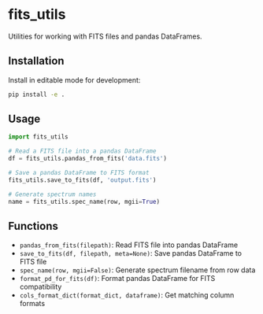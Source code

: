 # fits_utils

Utilities for working with FITS files and pandas DataFrames.

## Installation

Install in editable mode for development:

```bash
pip install -e .
```

## Usage

```python
import fits_utils

# Read a FITS file into a pandas DataFrame
df = fits_utils.pandas_from_fits('data.fits')

# Save a pandas DataFrame to FITS format
fits_utils.save_to_fits(df, 'output.fits')

# Generate spectrum names
name = fits_utils.spec_name(row, mgii=True)
```

## Functions

- `pandas_from_fits(filepath)`: Read FITS file into pandas DataFrame
- `save_to_fits(df, filepath, meta=None)`: Save pandas DataFrame to FITS file
- `spec_name(row, mgii=False)`: Generate spectrum filename from row data
- `format_pd_for_fits(df)`: Format pandas DataFrame for FITS compatibility
- `cols_format_dict(format_dict, dataframe)`: Get matching column formats
